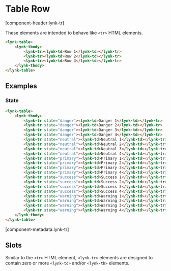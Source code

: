 # Table Row

[component-header:lynk-tr]

These elements are intended to behave like `<tr>` HTML elements.

```html preview
<lynk-table>
    <lynk-tbody>
        <lynk-tr><lynk-td>Row 1</lynk-td></lynk-tr>
        <lynk-tr><lynk-td>Row 2</lynk-td></lynk-tr>
        <lynk-tr><lynk-td>Row 3</lynk-td></lynk-tr>
    </lynk-tbody>
</lynk-table>
```

## Examples

### State

```html preview
<lynk-table>
    <lynk-tbody>
        <lynk-tr state="danger"><lynk-td>Danger 1</lynk-td></lynk-tr>
        <lynk-tr state="danger"><lynk-td>Danger 2</lynk-td></lynk-tr>
        <lynk-tr state="danger"><lynk-td>Danger 3</lynk-td></lynk-tr>
        <lynk-tr state="danger"><lynk-td>Danger 4</lynk-td></lynk-tr>
        <lynk-tr state="neutral"><lynk-td>Neutral 1</lynk-td></lynk-tr>
        <lynk-tr state="neutral"><lynk-td>Neutral 2</lynk-td></lynk-tr>
        <lynk-tr state="neutral"><lynk-td>Neutral 3</lynk-td></lynk-tr>
        <lynk-tr state="neutral"><lynk-td>Neutral 4</lynk-td></lynk-tr>
        <lynk-tr state="primary"><lynk-td>Primary 1</lynk-td></lynk-tr>
        <lynk-tr state="primary"><lynk-td>Primary 2</lynk-td></lynk-tr>
        <lynk-tr state="primary"><lynk-td>Primary 3</lynk-td></lynk-tr>
        <lynk-tr state="primary"><lynk-td>Primary 4</lynk-td></lynk-tr>
        <lynk-tr state="success"><lynk-td>Success 1</lynk-td></lynk-tr>
        <lynk-tr state="success"><lynk-td>Success 2</lynk-td></lynk-tr>
        <lynk-tr state="success"><lynk-td>Success 3</lynk-td></lynk-tr>
        <lynk-tr state="success"><lynk-td>Success 4</lynk-td></lynk-tr>
        <lynk-tr state="warning"><lynk-td>Warning 1</lynk-td></lynk-tr>
        <lynk-tr state="warning"><lynk-td>Warning 2</lynk-td></lynk-tr>
        <lynk-tr state="warning"><lynk-td>Warning 3</lynk-td></lynk-tr>
        <lynk-tr state="warning"><lynk-td>Warning 4</lynk-td></lynk-tr>
    </lynk-tbody>
</lynk-table>
```

[component-metadata:lynk-tr]

## Slots

Similar to the `<tr>` HTML element, `<lynk-tr>` elements are designed to contain zero or more `<lynk-td>` and/or `<lynk-th>` elements.
